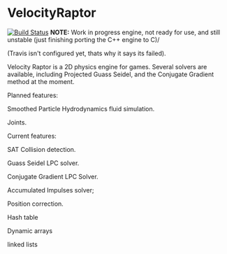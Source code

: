 # VelocityRaptor

[![Build Status](https://travis-ci.org/Mithreindeir/VelocityRaptor.svg?branch=master)](https://travis-ci.org/Mithreindeir/VelocityRaptor)
**NOTE:** Work in progress engine, not ready for use, and still unstable (just finishing porting the C++ engine to C)/

(Travis isn't configured yet, thats why it says its failed).

Velocity Raptor is a 2D physics engine for games. Several solvers are available, including Projected Guass Seidel, and the Conjugate Gradient method at the moment. 

Planned features:

Smoothed Particle Hydrodynamics fluid simulation.

Joints. 

Current features:

SAT Collision detection.

Guass Seidel LPC solver.

Conjugate Gradient LPC Solver.

Accumulated Impulses solver;

Position correction.

Hash table

Dynamic arrays

linked lists
